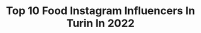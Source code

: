 ---
title: Top 10 Food Instagram Influencers In Turin In 2022
description: >-
  Find top food Instagram influencers in Turin in 2022. Most popular hashtags: #torino #food #turin #piemonte.
platform: Instagram
hits: 23
text_top: Discover the most popular Instagram influencers on inBeat.
text_bottom: inBeat aggregates 23 Instagram influencers like this in Turin, Italy for you to pitch.
profiles:
  - username: "bcoolcityguide"
    fullname: >-
      BCOOL GUIDE
    bio: >-
      International lifestyle guide, travel, restaurants, events, hotels, mixology, shopping
    location: "Italy"
    followers: 71183
    engagement: 50
    commentsToLikes: 0.004617
    id: ck0tuyre999gf0i19m9b4h8qj
    verified: false
    hashtags: "#food, #spa, #torinofood, #turinheart"
  - username: "piedmontfood"
    fullname: >-
      Piedmontfood
    bio: >-
      La più grande Food Community del Piemonte Scatta, Tagga, Scopri 😉 Tag us👇🏼 @piedmontfood #piedmontfood Admin: @rk_ema @torni @rleo05
    location: "Italy"
    followers: 31173
    engagement: 189
    commentsToLikes: 0.114558
    id: ck55o4tpn7mfm0i113z4dregv
    verified: false
    hashtags: "#yummy, #amazing, #food, #like"
  - username: "cristinanasi"
    fullname: >-
      Cristina 🌸 Tortona Italy
    bio: >-
      Admin ☆ @loves_united_Monferrato Admin ☆ @loves_united_Canavese Ⓜ️ember @addicted_to_canarias Ⓜ️ember @think_hdr Ⓜ️ember @world_bestangels
    location: "Italy"
    followers: 4094
    engagement: 834
    commentsToLikes: 0.061417
    id: ck6ti9bco0a7o0j713qdb1zo9
    verified: false
    hashtags: "#people, #piemonteconte, #loves, #scatti"
  - username: "lestradeditorino"
    fullname: >-
      Le strade di Torino
    bio: >-
      The city blog for urban explorers 🚲 | tips for locals | #lestradeditorino | also in Milan @lestradedimilano | Genova @lestradedigenova
    location: "Italy"
    followers: 30487
    engagement: 226
    commentsToLikes: 0.008582
    id: ck5cf063dm2b90i112mpmgnjh
    verified: false
    hashtags: "#lestradeditorino, #feliceadesso, #healty, #architetturaitaliana"
  - username: "floraiones"
    fullname: >-
      Flora Iones
    bio: >-
      📍Italy 🇮🇹 /Turin /Bologna ✨Start in 26 NOV 2019 🔛Work hard to improve yourself and then just follow your instinct. And take lots of photos. Love wins.
    location: "Italy"
    followers: 152401
    engagement: 238
    commentsToLikes: 0.070803
    id: ck8tcby0wyzgl0j78xlcnxvwd
    verified: false
    hashtags: "#vibes, #italiangirl, #fashionblogger, #switzerland"
  - username: "foodesignhub"
    fullname: >-
      MA'AM
    bio: >-
      When Food meets Aesthetics. That's what happens. #foodesignhub
    location: "Italy"
    followers: 8789
    engagement: 615
    commentsToLikes: 0.007322
    id: ck5bx37glmwzu0i11d7h741oc
    verified: false
    hashtags: "#foodporn, #foodblog, #pizzagourmet, #foodlover"
  - username: "peanutbutterandcrunches"
    fullname: >-
      Nocciolina 🥜
    bio: >-
      I’m tremendously good at: eating & talking about food 🙆🏻‍♀️ Food Freedom advocate 🦋 Conscious eater&shopper ♻️ Zodiac freak 🔮 Alt er love 🏳️‍🌈 📍Milan
    location: "Italy"
    followers: 9726
    engagement: 527
    commentsToLikes: 0.036834
    id: ck6u5x4bnc9ff0j71timrjyvb
    verified: false
    hashtags: "#milanobyfood, #foods4thoughts, #selfcare, #coronavirus"
  - username: "raffaellabrutto"
    fullname: >-
      Raffaella Brutto Snowboard
    bio: >-
      3 time Olympic snowboarder🏂 Love snowboard🏂, travel🌏, good food🍽 and Pink👜 @raffy_doll @surfare
    location: "Italy"
    followers: 45334
    engagement: 417
    commentsToLikes: 0.023487
    id: ck55q0gkxbt7y0i11m04ftgym
    verified: true
    hashtags: "#ghiacciaio, #snowboardgirl, #cinqueterre, #sbxlife"
  - username: "iris_travel_food"
    fullname: >-
      Irene Di Franco
    bio: >-
      ✈️🍩Travelfood 👩🏻‍🎓Graduated 🤩trips and dinners without spending too much 📍Local di @belocal_italia #foodandsuitcase #ciboevaligia My articles on⬇️
    location: "Italy"
    followers: 2383
    engagement: 1104
    commentsToLikes: 0.065752
    id: ckaosarzxqw2g0i78185uzq8l
    verified: false
    hashtags: "#nature, #travelandfood, #foodphotography, #piemonteturismo"
  - username: "_ilaria_quaranta_"
    fullname: >-
      Ilaria Quaranta
    bio: >-
      Potrà capitarti di bere, ma non annegherai. 🌸Live, Love, Laugh ✈️Traveller 🇮🇹 🇫🇷 🇪🇸 🇲🇦 🇭🇺 🇳🇱 🇨🇭 💄Girl 🍭16/12/1994 📍Saluzzo
    location: "Italy"
    followers: 2697
    engagement: 1801
    commentsToLikes: 0.033317
    id: ckap8dqatnvpq0i78e21d902e
    verified: false
    hashtags: "#piemonte, #torino, #bloggeritalia, #ig"
---